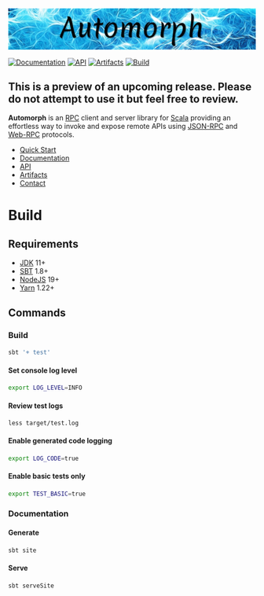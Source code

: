 <br>

![automorph](https://github.com/martin-ockajak/automorph/raw/main/site/static/banner.jpg)

[![Documentation](https://img.shields.io/badge/Website-Documentation-purple)](https://automorph.org)
[![API](https://img.shields.io/badge/Scaladoc-API-blue)](https://automorph.org/api/index.html)
[![Artifacts](https://img.shields.io/badge/Releases-Artifacts-yellow)](
https://mvnrepository.com/artifact/org.automorph/automorph)
[![Build](https://github.com/martin-ockajak/automorph/workflows/Build/badge.svg)](
https://github.com/martin-ockajak/automorph/actions/workflows/tests.yml)

## This is a preview of an upcoming release. Please do not attempt to use it but feel free to review.

**Automorph** is an [RPC](https://en.wikipedia.org/wiki/Remote_procedure_call) client and server library for [Scala](
https://www.scala-lang.org/) providing an effortless way to invoke and expose remote APIs using [JSON-RPC](
https://www.jsonrpc.org/specification) and [Web-RPC](docs/Web-RPC.md) protocols.

* [Quick Start](docs/Quickstart.md)
* [Documentation](https://automorph.org)
* [API](https://automorph.org/api/index.html)
* [Artifacts](https://mvnrepository.com/artifact/org.automorph/automorph)
* [Contact](mailto:automorph.org@proton.me)


# Build

## Requirements

* [JDK](https://openjdk.java.net/) 11+
* [SBT](https://www.scala-sbt.org/) 1.8+
* [NodeJS](https://nodejs.org/) 19+
* [Yarn](https://yarnpkg.com/) 1.22+


## Commands

### Build

```bash
sbt '+ test'
```

#### Set console log level

```bash
export LOG_LEVEL=INFO
```

#### Review test logs

```
less target/test.log
```

#### Enable generated code logging

```bash
export LOG_CODE=true
```

#### Enable basic tests only

```bash
export TEST_BASIC=true
```

### Documentation

#### Generate

```bash
sbt site
```

#### Serve

```bash
sbt serveSite
```
